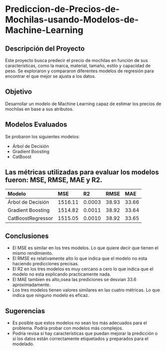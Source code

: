 # Prediccion-de-Precios-de-Mochilas-usando-Modelos-de-Machine-Learning

## Descripción del Proyecto

Este proyecto busca predecir el precio de mochilas en función de sus características, como la marca, material, tamaño, estilo y capacidad de peso. Se exploraron y compararon diferentes modelos de regresión para encontrar el que mejor se ajusta a los datos.

## Objetivo
Desarrollar un modelo de Machine Learning capaz de estimar los precios de mochilas en base a sus atributos.

## Modelos Evaluados
Se probaron los siguientes modelos:

* Árbol de Decisión 
* Gradient Boosting 
* CatBoost

## Las métricas utilizadas para evaluar los modelos fueron: MSE, RMSE, MAE y R2.

|Modelo|	MSE|	R2|	RMSE|	MAE|
|:-----|:-----|:-----|:-----|:-----|
|Árbol de Decisión|	1516.11|	0.0003|	38.93|	33.66|
|Gradient Boosting|	1514.82|	0.0011|	38.92|	33.64|
|CatBoostRegressor|	1515.05|	0.0010|	38.92|	33.65|

## Conclusiones

* El MSE es similar en los tres modelos. Lo que quiere decir que tienen el mismo rendimiento.
* El RMSE es relativamente alto lo que indica que el modelo no esta haciendo predicciones precisas.
* El R2 en los tres modelos es muy cercano a cero lo que indica que el modelo no esta explicando practicamente nada.
* El MAE tambien es alto,osea las prediciones se desvian 33.6 aproximadamente.
* Los tres modelos tienen valores similares en las cuatro métricas. Lo que indica que ninguno modelo es eficaz.

## Sugerencias
* Es posible que estos modelos no sean los más adecuados para el problema. Podría probar con modelos más complejos.
* Podria revisa si hay características que puedan mejorar la predicción o si los datos están correctamente etiquetados y preparados para el modelado.
